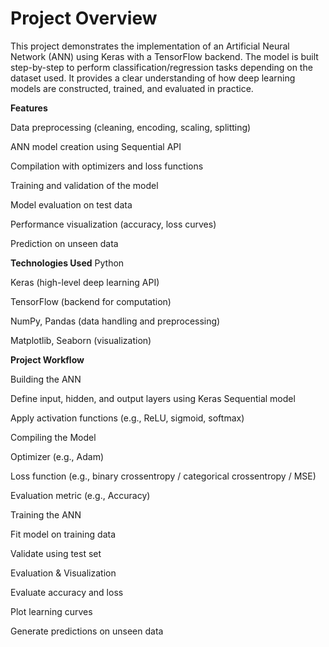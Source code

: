 # **Project Overview**

This project demonstrates the implementation of an Artificial Neural Network (ANN) using Keras with a TensorFlow backend. The model is built step-by-step to perform classification/regression tasks depending on the dataset used. It provides a clear understanding of how deep learning models are constructed, trained, and evaluated in practice.

**Features**

Data preprocessing (cleaning, encoding, scaling, splitting)

ANN model creation using Sequential API

Compilation with optimizers and loss functions

Training and validation of the model

Model evaluation on test data

Performance visualization (accuracy, loss curves)

Prediction on unseen data

**Technologies Used**
Python

Keras (high-level deep learning API)

TensorFlow (backend for computation)

NumPy, Pandas (data handling and preprocessing)

Matplotlib, Seaborn (visualization)

**Project Workflow**

Building the ANN

Define input, hidden, and output layers using Keras Sequential model

Apply activation functions (e.g., ReLU, sigmoid, softmax)


Compiling the Model

Optimizer (e.g., Adam)

Loss function (e.g., binary crossentropy / categorical crossentropy / MSE)

Evaluation metric (e.g., Accuracy)

Training the ANN

Fit model on training data

Validate using test set

Evaluation & Visualization

Evaluate accuracy and loss

Plot learning curves

Generate predictions on unseen data
